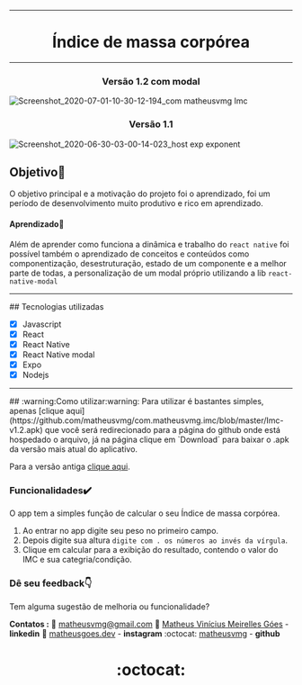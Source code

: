 <hr />
<h1 align="center">Índice de massa corpórea</h1>
<hr />

<h3 align="center">Versão 1.2 com modal</h3>

![Screenshot_2020-07-01-10-30-12-194_com matheusvmg Imc](https://user-images.githubusercontent.com/48018898/86249904-46705480-bb86-11ea-8417-b9bb1ae6dd25.jpg)

<h3 align="center">Versão 1.1</h3>

![Screenshot_2020-06-30-03-00-14-023_host exp exponent](https://user-images.githubusercontent.com/48018898/86249839-2e98d080-bb86-11ea-9e62-093dc78fc2f8.jpg)

## Objetivo:dart:
O objetivo principal e a motivação do projeto foi o aprendizado, foi um período de desenvolvimento muito produtivo e rico em aprendizado.

#### Aprendizado:checkered_flag:
Além de aprender como funciona a dinâmica e trabalho do `react native` foi possível também o aprendizado de conceitos e conteúdos como componentização, desestruturação, estado de um componente e a melhor parte de todas, a personalização de um modal próprio utilizando a lib `react-native-modal`
<hr />
## Tecnologias utilizadas

- [x] Javascript
- [x] React
- [x] React Native
- [x] React Native modal
- [x] Expo
- [x] Nodejs

<hr />
## :warning:Como utilizar:warning:
Para utilizar é bastantes simples, apenas [clique aqui](https://github.com/matheusvmg/com.matheusvmg.imc/blob/master/Imc-v1.2.apk) que você será redirecionado para a página do github onde está hospedado o arquivo, já na página clique em `Download` para baixar o .apk da versão mais atual do aplicativo.

Para a versão antiga [clique aqui](https://github.com/matheusvmg/com.matheusvmg.imc/blob/master/imc-v1.1.apk).

### Funcionalidades:heavy_check_mark:
O app tem a simples função de calcular o seu Índice de massa corpórea.
1. Ao entrar no app digite seu peso no primeiro campo.
2. Depois digite sua altura `digite com . os números ao invés da vírgula`.
3. Clique em calcular para a exibição do resultado, contendo o valor do IMC e sua categria/condição.
### Dê seu feedback:point_down:
Tem alguma sugestão de melhoria ou funcionalidade?

<strong>Contatos :</strong>
:email: matheusvmg@gmail.com
:link: [Matheus Vinícius Meirelles Góes](www.linkedin.com/in/matheus-vinícius-meirelles-góes-5b8058aa) - <strong>linkedin</strong>
:iphone: [matheusgoes.dev](https://www.instagram.com/matheusgoes.dev/) - <strong>instagram</strong>
:octocat: [matheusvmg](https://github.com/matheusvmg) - <strong>github</strong>
<h1 align="center">:octocat:</h1>